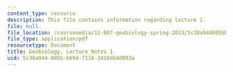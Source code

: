 ```yaml
---
content_type: resource
description: This file contains information regarding lecture 1.
file: null
file_location: /coursemedia/12-007-geobiology-spring-2013/5c38a944005bb69471183418d64d093a_MIT12_007S13_Lec1.pdf
file_type: application/pdf
resourcetype: Document
title: Geobiology, Lecture Notes 1
uid: 5c38a944-005b-b694-7118-3418d64d093a
---
```

